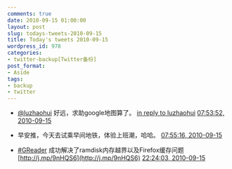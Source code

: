 ```yaml
---
comments: true
date: 2010-09-15 01:00:00
layout: post
slug: todays-tweets-2010-09-15
title: Today's tweets 2010-09-15
wordpress_id: 978
categories:
- twitter-backup[Twitter备份]
post_format:
- Aside
tags:
- backup
- twitter
---
```





  * [@luzhaohui](http://twitter.com/luzhaohui) 好远，求助google地图算了。 [in reply to luzhaohui](http://twitter.com/luzhaohui/statuses/24485787960) [07:53:52, 2010-09-15](http://twitter.com/gfrog/statuses/24520467734)





  * 早安推，今天去试乘早间地铁，体验上班潮，哈哈。 [07:55:16, 2010-09-15](http://twitter.com/gfrog/statuses/24520569644)





  * [#GReader](http://search.twitter.com/search?q=%23GReader) 成功解决了ramdisk内存越界以及Firefox缓存问题 [http://j.mp/9nHQS6](http://j.mp/9nHQS6) [22:24:03, 2010-09-15](http://twitter.com/gfrog/statuses/24574109186)





